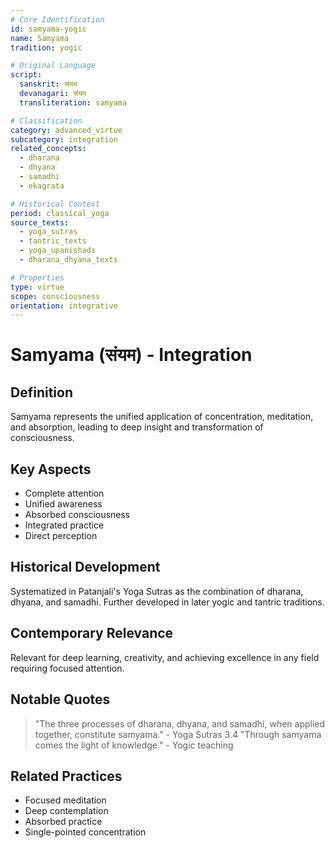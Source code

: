 ```yaml
---
# Core Identification
id: samyama-yogic
name: Samyama
tradition: yogic

# Original Language
script:
  sanskrit: संयम
  devanagari: संयम
  transliteration: saṃyama

# Classification
category: advanced_virtue
subcategory: integration
related_concepts:
  - dharana
  - dhyana
  - samadhi
  - ekagrata

# Historical Context
period: classical_yoga
source_texts:
  - yoga_sutras
  - tantric_texts
  - yoga_upanishads
  - dharana_dhyana_texts

# Properties
type: virtue
scope: consciousness
orientation: integrative
---
```


# Samyama (संयम) - Integration

## Definition
Samyama represents the unified application of concentration, meditation, and absorption, leading to deep insight and transformation of consciousness.

## Key Aspects
- Complete attention
- Unified awareness
- Absorbed consciousness
- Integrated practice
- Direct perception

## Historical Development
Systematized in Patanjali's Yoga Sutras as the combination of dharana, dhyana, and samadhi. Further developed in later yogic and tantric traditions.

## Contemporary Relevance
Relevant for deep learning, creativity, and achieving excellence in any field requiring focused attention.

## Notable Quotes
> "The three processes of dharana, dhyana, and samadhi, when applied together, constitute samyama." - Yoga Sutras 3.4
> "Through samyama comes the light of knowledge." - Yogic teaching

## Related Practices
- Focused meditation
- Deep contemplation
- Absorbed practice
- Single-pointed concentration